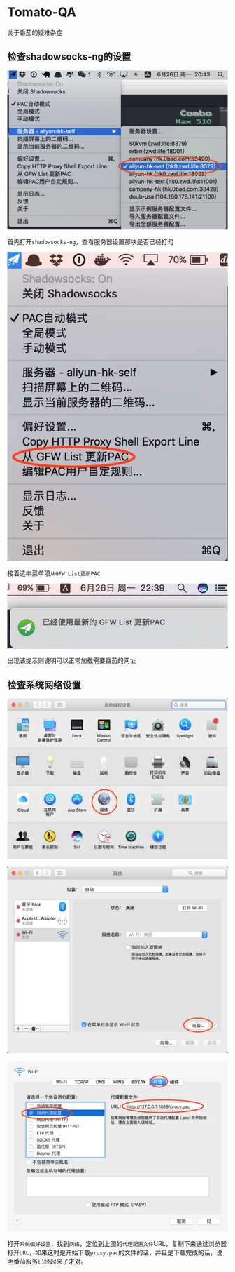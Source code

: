 # Tomato-QA
关于番茄的疑难杂症

## 检查shadowsocks-ng的设置

<p align="center">
  <img src="screenhots/01.jpg">
</p>

首先打开`shadowsocks-ng`，查看服务器设置那块是否已经打勾

<p align="center">
  <img src="screenhots/02.jpg">
</p>

接着选中菜单项`从GFW List更新PAC`

<p align="center">
<img src="screenhots/03.jpg">
</p>

出现该提示则说明可以正常加载需要番茄的网址

## 检查系统网络设置

<p align="center">
<img src="screenhots/04.jpg">
</p>

<p align="center">
<img src="screenhots/05.jpg">
</p>

<p align="center">
<img src="screenhots/06.jpg">
</p>

打开`系统偏好设置`，找到`网络`，定位到上图的`代理配置文件`URL，复制下来通过浏览器打开`URL`，如果这时是开始下载`proxy.pac`的文件的话，并且是下载完成的话，说明番茄服务已经起来了才对。
